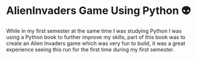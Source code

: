 # AlienInvaders Game Using Python 👽

While in my first semester at the same time I was studying Python I was using a Python book to further improve my skills, part of this book was to create an Alien Invaders game which was very fun to build, it was a great experience seeing this run for the first time during my first semester.

